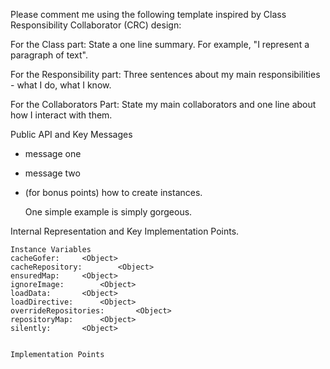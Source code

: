 Please comment me using the following template inspired by Class Responsibility Collaborator (CRC) design:For the Class part:  State a one line summary. For example, "I represent a paragraph of text".For the Responsibility part: Three sentences about my main responsibilities - what I do, what I know.For the Collaborators Part: State my main collaborators and one line about how I interact with them. Public API and Key Messages- message one   - message two - (for bonus points) how to create instances.   One simple example is simply gorgeous. Internal Representation and Key Implementation Points.    Instance Variables	cacheGofer:		<Object>	cacheRepository:		<Object>	ensuredMap:		<Object>	ignoreImage:		<Object>	loadData:		<Object>	loadDirective:		<Object>	overrideRepositories:		<Object>	repositoryMap:		<Object>	silently:		<Object>    Implementation Points